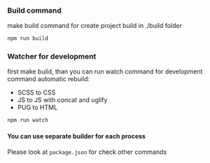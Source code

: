 ### Build command
make build command for create project build in ./build folder
```bash
npm run build
```

### Watcher for development
first make build, than you can run watch command for development
command automatic rebuild:
- SCSS to CSS
- JS to JS with concat and uglify
- PUG to HTML 
```bash
npm run watch
```

#### You can use separate builder for each process
Please look at `package.json` for check other commands
